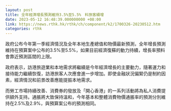 ```yaml
---
layout: post
title: 全年經濟增長預測維持3.5%至5.5%　料旅客續增
date: 2023-05-12 16:48:39.000000000 +08:00
link: https://news.rthk.hk/rthk/ch/component/k2/1700326-20230512.htm
categories: rthk
---
```


政府公布今年第一季經濟情況及全年本地生產總值和物價最新預測，全年增長預測維持在預算案中公布的3.5%至5.5%，如果目前經濟復蘇的動力持續，增長率預料會靠近預測區間的上限。

政府表示，訪港旅遊業和本地需求將繼續是今年經濟增長的主要動力，隨著運力和接待能力繼續恢復，訪港旅客人次應會進一步增加。即使金融狀況偏緊仍是制約因素，經濟情況和前景改善應能提振本地需求。

而勞工市場持續改善、消費券的發放及「開心香港」的一系列活動將為私人消費提供額外支持。通脹將大致保持溫和，今年基本和整體消費物價通脹率的預測分別維持在2.5%及2.9%，與預算案公布的預測相同。
